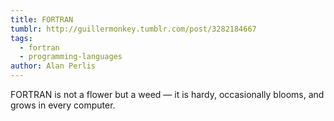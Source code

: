 ```yaml
---
title: FORTRAN
tumblr: http://guillermonkey.tumblr.com/post/3282184667
tags:
  - fortran
  - programming-languages
author: Alan Perlis
---
```


FORTRAN is not a flower but a weed — it is hardy, occasionally blooms, and grows in every computer.
